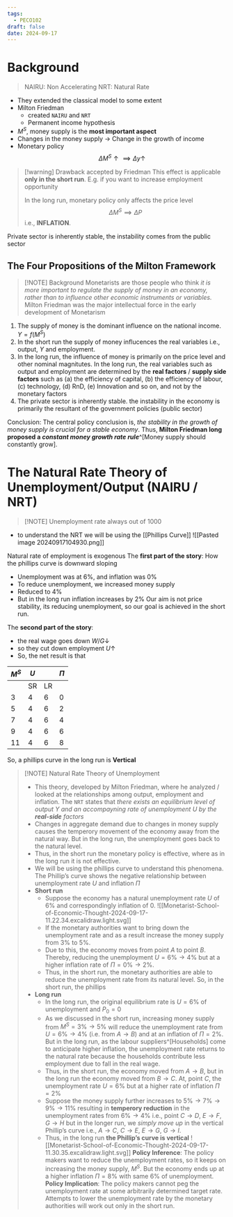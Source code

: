 ```yaml
---
tags:
  - PECO102
draft: false
date: 2024-09-17
---
```

# Background
> NAIRU: Non Accelerating 
> NRT: Natural Rate 

- They extended the classical model to some extent
- Milton Friedman
	- created `NAIRU` and `NRT`
	- Permanent income hypothesis
- $M^S$, money supply is the **most important aspect**
- Changes in the money supply -> Change in the growth of income
- Monetary policy
$$
\Delta{M}^S\uparrow \implies \Delta{y}\uparrow
$$

> [!warning] Drawback accepted by Friedman
> This effect is applicable **only in the short run**.
> E.g. if you want to increase employment opportunity
> 
> In the long run, monetary policy only affects the price level
> $$
> \Delta{M}^S \implies \Delta{P}
> $$
> i.e., **INFLATION**.

Private sector is inherently stable, the instability comes from the public sector

## The **Four** Propositions of the Milton Framework
> [!NOTE] Background
>  Monetarists are those people who think *it is more important to regulate the supply of money in an economy, rather than to influence other economic instruments or variables.*
>  Milton Friedman was the major intellectual force in the early development of Monetarism

1. The supply of money is the dominant influence on the national income. $Y = f(M^S)$
2. In the short run the supply of money influcences the real variables i.e., output, $Y$ and employment.
3. In the long run, the influence of money is primarily on the price level and other nominal magnitutes. In the long run,  the real variables such as output and employment are determined by the **real factors** / **supply side factors** such as (a) the efficiency of capital, (b) the efficiency of labour, (c) technology, (d) RnD, (e) Innovation and so on, and not by the monetary factors
4. The private sector is inherently stable. the instability in the economy is primarily the resultant of the government policies (public sector)

Conclusion: The central policy conclusion is, *the stability in the growth of money supply is crucial for a stable economy*. Thus, **Milton Friedman long proposed a _constant money growth rate rule_**^[Money supply should constantly grow].

# The Natural Rate Theory of Unemployment/Output (NAIRU / NRT)
> [!NOTE] Unemployment rate
> always out of 1000
- to understand the NRT we will be using the [[Phillips Curve]]
![[Pasted image 20240917104930.png]]

Natural rate of employment is exogenous
The **first part of the story**: How the phillips curve is downward sloping
- Unemployment was at 6%, and inflation was 0%
- To reduce unemployment, we increased money supply
- Reduced to 4%
- But in the long run inflation increases by 2%
Our aim is not price stability, its reducing unemployment, so our goal is achieved in the short run.

The **second part of the story**:
- the real wage goes down $W/G \downarrow$
- so they cut down employment $U \uparrow$ 
- So, the net result is that 

| $M^S$ | $U$ |     | $\Pi$ |
| ----- | --- | --- | ----- |
|       | SR  | LR  |       |
| 3     | 4   | 6   | 0     |
| 5     | 4   | 6   | 2     |
| 7     | 4   | 6   | 4     |
| 9     | 4   | 6   | 6     |
| 11    | 4   | 6   | 8     |

So, a phillips curve in the long run is **Vertical**


> [!NOTE] Natural Rate Theory of Unemployment
> - This theory, developed by Milton Friedman, where he analyzed / looked at the relationships among output, employment and inflation. The `NRT` states that *there exists an equilibrium level of output $Y$ and an accompayning rate of unemployment $U$ by the **real-side** factors*
> - Changes in aggregate demand due to changes in money supply causes the temperory movement of the economy away from the natural way. But in the long run, the unemployment goes back to the natural level.
> - Thus, in the short run the monetary policy is effective, where as in the long run it is not effective.
> - We will be using the phillips curve to understand this phenomena. The Phillip’s curve shows the negative relationship between unemployment rate $U$ and inflation $\Pi$
> - **Short run**
> 	- Suppose the economy has a natural unemployment rate $U$ of $6\%$ and correspondingly inflation of $0$.
> 	![[Monetarist-School-of-Economic-Thought-2024-09-17-11.22.34.excalidraw.light.svg]]
> 	- If the monetary authorities want to bring down the unemployment rate and as a result increase the money supply from $3\%$ to $5\%$.
> 	- Due to this, the economy moves from point $A$ to point $B$. Thereby, reducing the unemployment $U = 6\% \to 4\%$ but at a higher inflation rate of $\Pi = 0\% \to 2\%$.
> 	- Thus, in the short run, the monetary authorities are able to reduce the unemployment rate from its natural level.
> 	So, in the short run, the phillips 
> - **Long run**
> 	- In the long run, the original equilibrium rate is $U = 6\%$ of unemployment and $P_0 = 0$
> 	- As we discussed in the short run, increasing money supply from $M^S = 3\% \to 5\%$ will reduce the unemployment rate from $U = 6\% \to 4\%$ (i.e. from $A \to B$) and at an inflation of $\Pi = 2\%$. But in the long run, as the labour suppliers^[Households] come to anticipate higher inflation, the unemployment rate returns to the natural rate because the households contribute less employment due to fall in the real wage.
> 	- Thus, in the short run, the economy moved from $A \to B$, but in the long run the economy moved from $B \to C$. At, point $C$, the unemployment rate $U = 6\%$  but at a higher rate of inflation $\Pi = 2\%$
> 	- Suppose the money supply further increases to $5\% \to 7\% \to 9\% \to 11\%$ resulting in **temperory reduction** in the unemployment rates from $6\% \to 4\%$ i.e., point $C \to D$, $E \to F$, $G \to H$ but in the longer run, we *simply move up* in the vertical Phillip’s curve i.e., $A \to C$, $C \to E$, $E \to G$, $G \to I$.
> 	- Thus, in the long run **the Phillip’s curve is vertical**
> 	![[Monetarist-School-of-Economic-Thought-2024-09-17-11.30.35.excalidraw.light.svg]]
> **Policy Inference**: The policy makers want to reduce the unemployment rates, so it keeps on increasing the money supply, $M^S$. But the economy ends up at a higher inflation $\Pi=8\%$ with same $6\%$ of unemployment.
> **Policy Implication**: The policy makers cannot peg the unemployment rate at some arbitrarily determined target rate. Attempts to lower the unemployment rate by the monetary authorities will work out only in the short run.

